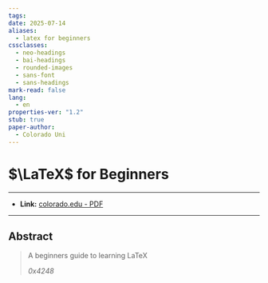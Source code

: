 ```yaml
---
tags: 
date: 2025-07-14
aliases:
  - latex for beginners
cssclasses:
  - neo-headings
  - bai-headings
  - rounded-images
  - sans-font
  - sans-headings
mark-read: false
lang:
  - en
properties-ver: "1.2"
stub: true
paper-author:
  - Colorado Uni
---
```

# $\LaTeX$ for Beginners

***

- **Link:** [colorado.edu - PDF](https://www.colorado.edu/aps/sites/default/files/attached-files/latex_primer.pdf)

***

## Abstract

> A beginners guide to learning LaTeX
> 
> *0x4248*

